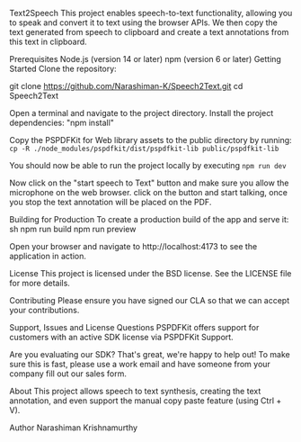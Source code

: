 Text2Speech
This project enables speech-to-text functionality, allowing you to speak and convert it to text using the browser APIs. We then copy the text generated from speech to clipboard and create a text annotations from this text in clipboard.

Prerequisites
Node.js (version 14 or later)
npm (version 6 or later)
Getting Started
Clone the repository:

git clone https://github.com/Narashiman-K/Speech2Text.git
cd Speech2Text

Open a terminal and navigate to the project directory.
Install the project dependencies: "npm install"

Copy the PSPDFKit for Web library assets to the public directory by running:
`cp -R ./node_modules/pspdfkit/dist/pspdfkit-lib public/pspdfkit-lib`

You should now be able to run the project locally by executing `npm run dev`

Now click on the "start speech to Text" button and make sure you allow the microphone on the web browser.
click on the button and start talking, once you stop the text annotation will be placed on the PDF. 

Building for Production
To create a production build of the app and serve it: sh npm run build npm run preview 

Open your browser and navigate to http://localhost:4173 to see the application in action.

License
This project is licensed under the BSD license. See the LICENSE file for more details.

Contributing
Please ensure you have signed our CLA so that we can accept your contributions.

Support, Issues and License Questions
PSPDFKit offers support for customers with an active SDK license via PSPDFKit Support.

Are you evaluating our SDK? That's great, we're happy to help out! To make sure this is fast, please use a work email and have someone from your company fill out our sales form.

About
This project allows speech to text synthesis, creating the text annotation, and even support the manual copy paste feature (using Ctrl + V).

Author
Narashiman Krishnamurthy